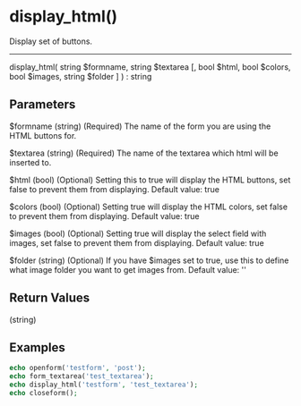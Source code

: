 # display_html()

Display set of buttons.

---

display_html( string $formname, string $textarea [, bool $html, bool $colors, bool $images, string $folder ] ) : string

## Parameters

$formname (string) (Required) The name of the form you are using the HTML buttons for.

$textarea (string) (Required) The name of the textarea which html will be inserted to.

$html (bool) (Optional) Setting this to true will display the HTML buttons, set false to prevent them from displaying. Default value: true

$colors (bool) (Optional) Setting true will display the HTML colors, set false to prevent them from displaying. Default value: true

$images (bool) (Optional) Setting true will display the select field with images, set false to prevent them from displaying. Default value: true

$folder (string) (Optional) If you have $images set to true, use this to define what image folder you want to get images from. Default value: ''

## Return Values

(string)

## Examples

```php
echo openform('testform', 'post');
echo form_textarea('test_textarea');
echo display_html('testform', 'test_textarea');
echo closeform();
```
